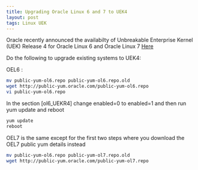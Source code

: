 ```yaml
---
title: Upgrading Oracle Linux 6 and 7 to UEK4
layout: post
tags: Linux UEK
---
```


Oracle recently announced the availabilty of Unbreakable Enterprise Kernel (UEK) Release 4 for Oracle Linux 6 and Oracle Linux 7 [Here](https://blogs.oracle.com/linux/entry/announcing_the_general_availability_of4)

Do the following to upgrade existing systems to UEK4:

OEL6 :

 ```bash
 mv public-yum-ol6.repo public-yum-ol6.repo.old
 wget http://public-yum.oracle.com/public-yum-ol6.repo
 vi public-yum-ol6.repo
 ```

In the section [ol6_UEKR4] change enabled=0 to enabled=1 and then run yum update and reboot

 ```bash
 yum update
 reboot
 ```

OEL7 is the same except for the first two steps where you download the OEL7 public yum details instead

```bash
mv public-yum-ol6.repo public-yum-ol7.repo.old
wget http://public-yum.oracle.com/public-yum-ol7.repo
```